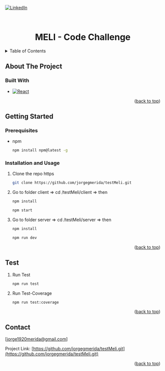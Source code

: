 <a name="readme-top"></a>

[![LinkedIn][linkedin-shield]][linkedin-url]

<!-- PROJECT LOGO -->
<br />
<div align="center">

  <h1 align="center">MELI - Code Challenge</h1>

</div>

<!-- TABLE OF CONTENTS -->
<details>
  <summary>Table of Contents</summary>
  <ol>
    <li>
      <a href="#about-the-project">About The Project</a>
      <ul>
        <li><a href="#built-with">Built With</a></li>
      </ul>
    </li>
    <li>
      <a href="#getting-started">Getting Started</a>
      <ul>
        <li><a href="#prerequisites">Prerequisites</a></li>
        <li><a href="#installation">Installation</a></li>
      </ul>
    </li>
    <li><a href="#usage">Usage</a></li>
    <li><a href="#license">License</a></li>
    <li><a href="#contact">Contact</a></li>
  </ol>
</details>

<!-- ABOUT THE PROJECT -->

## About The Project

### Built With

- [![React][react.js]][react-url]

<p align="right">(<a href="#readme-top">back to top</a>)</p>

<!-- GETTING STARTED -->

## Getting Started

### Prerequisites

- npm

  ```sh
  npm install npm@latest -g
  ```

### Installation and Usage

1. Clone the repo https

   ```sh
   git clone https://github.com/jorgegmerida/testMeli.git

   ```

2. Go to folder client => cd /testMeli/client => then

   ```sh
   npm install
   ```

   ```sh
   npm start
   ```

3. Go to folder server => cd /testMeli/server => then

   ```sh
   npm install
   ```

   ```sh
   npm run dev
   ```

<p align="right">(<a href="#readme-top">back to top</a>)</p>

<!-- USAGE EXAMPLES -->

## Test

1. Run Test

   ```sh
   npm run test
   ```

2. Run Test-Coverage

   ```sh
   npm run test:coverage
   ```

<p align="right">(<a href="#readme-top">back to top</a>)</p>

<!-- CONTACT -->

## Contact

[jorge1920merida@gmail.com]

Project Link: [https://github.com/jorgegmerida/testMeli.git](https://github.com/jorgegmerida/testMeli.git)

<p align="right">(<a href="#readme-top">back to top</a>)</p>

[linkedin-shield]: https://img.shields.io/badge/-LinkedIn-black.svg?style=for-the-badge&logo=linkedin&colorB=555
[linkedin-url]: https://www.linkedin.com/in/jgmerida/
[react.js]: https://img.shields.io/badge/React-20232A?style=for-the-badge&logo=react&logoColor=61DAFB
[react-url]: https://reactjs.org/
